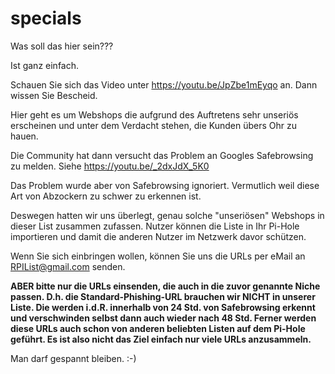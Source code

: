 # specials

Was soll das hier sein???

Ist ganz einfach.

Schauen Sie sich das Video unter https://youtu.be/JpZbe1mEyqo an. Dann wissen Sie Bescheid.

Hier geht es um Webshops die aufgrund des Auftretens sehr unseriös erscheinen und unter dem Verdacht stehen, die Kunden übers Ohr zu hauen.

Die Community hat dann versucht das Problem an Googles Safebrowsing zu melden. Siehe https://youtu.be/_2dxJdX_5K0 

Das Problem wurde aber von Safebrowsing ignoriert. Vermutlich weil diese Art von Abzockern zu schwer zu erkennen ist.

Deswegen hatten wir uns überlegt, genau solche "unseriösen" Webshops in dieser List zusammen zufassen. Nutzer können die Liste in Ihr Pi-Hole importieren und damit die anderen Nutzer im Netzwerk davor schützen.

Wenn Sie sich einbringen wollen, können Sie uns die URLs per eMail an RPIList@gmail.com senden. 

<b>ABER bitte nur die URLs einsenden, die auch in die zuvor genannte Niche passen. D.h. die Standard-Phishing-URL brauchen wir NICHT in unserer Liste. Die werden i.d.R. innerhalb von 24 Std. von Safebrowsing erkennt und verschwinden selbst dann auch wieder nach 48 Std. Ferner werden diese URLs auch schon von anderen beliebten Listen auf dem Pi-Hole geführt. Es ist also nicht das Ziel einfach nur viele URLs anzusammeln.</b>

Man darf gespannt bleiben. :-)
